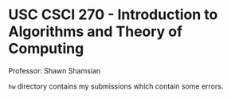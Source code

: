 # USC CSCI 270 - Introduction to Algorithms and Theory of Computing

Professor: Shawn Shamsian

`hw` directory contains my submissions which contain some errors.
